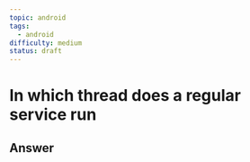 ```yaml
---
topic: android
tags:
  - android
difficulty: medium
status: draft
---
```


# In which thread does a regular service run

## Answer

